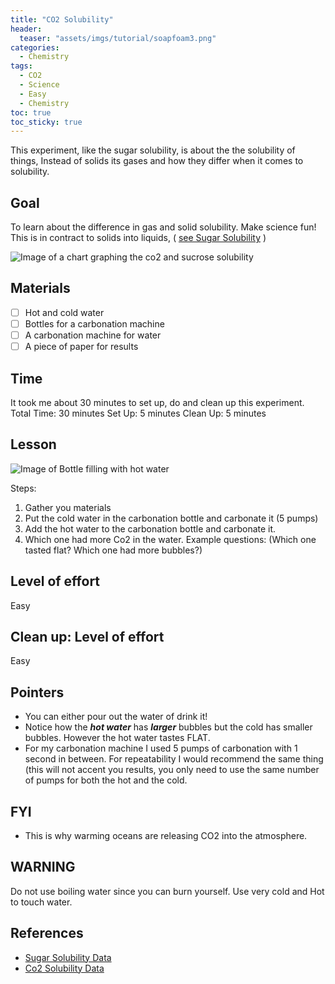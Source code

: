 ```yaml
---
title: "CO2 Solubility"
header:
  teaser: "assets/imgs/tutorial/soapfoam3.png"
categories:
  - Chemistry
tags:
  - CO2
  - Science
  - Easy
  - Chemistry
toc: true
toc_sticky: true
---
```



This experiment, like the sugar solubility, is about the the solubility of things, Instead of solids its gases and how they differ when it comes to solubility.  

## Goal
To learn about the difference in gas and solid solubility.
Make science fun!  This is in contract to solids into liquids, ( [see Sugar Solubility](SugarSolubility.md) )

![Image of a chart graphing the co2 and sucrose solubility](../images/ChartCo2andSugar.png)

## Materials

- [ ] Hot and cold water
- [ ] Bottles for a carbonation machine
- [ ] A carbonation machine for water
- [ ] A piece of paper for results

## Time

It took me about 30 minutes to set up, do and clean up this experiment.
Total Time: 30 minutes
Set Up: 5 minutes
Clean Up: 5 minutes

## Lesson

![Image of Bottle filling with hot water](../images/Hotwaterco2experiment.jpg)

Steps:

1. Gather you materials
2. Put the cold water in the carbonation bottle and carbonate it (5 pumps)
3. Add the hot water to the carbonation bottle and carbonate it.
4. Which one had more Co2 in the water. Example questions: (Which one tasted flat? Which one had more bubbles?)


## Level of effort

Easy

## Clean up: Level of effort

Easy

## Pointers

- You can either pour out the water of drink it!
- Notice how the ***hot water*** has ***larger*** bubbles but the cold has smaller bubbles. However the hot water tastes FLAT.
- For my carbonation machine I used 5 pumps of carbonation with 1 second in between. For repeatability I would recommend the same thing (this will not accent you results, you only need to use the same number of pumps for both the hot and the cold.

## FYI

* This is why warming oceans are releasing CO2 into the atmosphere.


## WARNING

Do not use boiling water since you can burn yourself.  Use very cold and Hot to touch water.

## References

- [Sugar Solubility Data ](https://chestofbooks.com/food/science/Experimental-Cookery/The-Solubility-Of-The-Sugars.html#:~:text=Sucrose%20has%20the%20greatest%20solubility,are%20soluble%20in%201%20cc.)
- [Co2 Solubility Data ](https://www.researchgate.net/figure/Solubility-of-CO2-in-distilled-water-in-ppm-as-a-function-of-temperature-and-the_tbl1_226545649)
